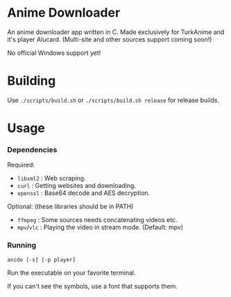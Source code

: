 # Anime Downloader

An anime downloader app written in C. Made exclusively for TurkAnime and it's player Alucard. (Multi-site and other sources support coming soon!)

No official Windows support yet!

# Building 

Use `./scripts/build.sh` or `./scripts/build.sh release` for release builds.

# Usage

### Dependencies

Required: 

- `libxml2` : Web scraping.
- `curl` : Getting websites and downloading.
- `openssl` : Base64 decode and AES decryption.

Optional: (these libraries should be in PATH)

- `ffmpeg` : Some sources needs concatenating videos etc.
- `mpv`/`vlc` : Playing the video in stream mode. (Default: mpv)

### Running

```anido [-s] [-p player]```

Run the executable on your favorite terminal.

If you can't see the symbols, use a font that supports them.
